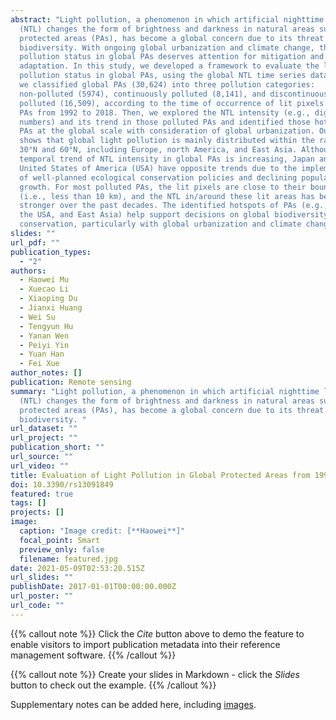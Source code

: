 ```yaml
---
abstract: "Light pollution, a phenomenon in which artificial nighttime light
  (NTL) changes the form of brightness and darkness in natural areas such as
  protected areas (PAs), has become a global concern due to its threat to global
  biodiversity. With ongoing global urbanization and climate change, the light
  pollution status in global PAs deserves attention for mitigation and
  adaptation. In this study, we developed a framework to evaluate the light
  pollution status in global PAs, using the global NTL time series data. First,
  we classified global PAs (30,624) into three pollution categories:
  non-polluted (5974), continuously polluted (8,141), and discontinuously
  polluted (16,509), according to the time of occurrence of lit pixels in/around
  PAs from 1992 to 2018. Then, we explored the NTL intensity (e.g., digital
  numbers) and its trend in those polluted PAs and identified those hotspots of
  PAs at the global scale with consideration of global urbanization. Our study
  shows that global light pollution is mainly distributed within the range of
  30°N and 60°N, including Europe, north America, and East Asia. Although the
  temporal trend of NTL intensity in global PAs is increasing, Japan and the
  United States of America (USA) have opposite trends due to the implementation
  of well-planned ecological conservation policies and declining population
  growth. For most polluted PAs, the lit pixels are close to their boundaries
  (i.e., less than 10 km), and the NTL in/around these lit areas has become
  stronger over the past decades. The identified hotspots of PAs (e.g., Europe,
  the USA, and East Asia) help support decisions on global biodiversity
  conservation, particularly with global urbanization and climate change."
slides: ""
url_pdf: ""
publication_types:
  - "2"
authors:
  - Haowei Mu
  - Xuecao Li
  - Xiaoping Du
  - Jianxi Huang
  - Wei Su
  - Tengyun Hu
  - Yanan Wen
  - Peiyi Yin
  - Yuan Han
  - Fei Xue
author_notes: []
publication: Remote sensing
summary: "Light pollution, a phenomenon in which artificial nighttime light
  (NTL) changes the form of brightness and darkness in natural areas such as
  protected areas (PAs), has become a global concern due to its threat to global
  biodiversity. "
url_dataset: ""
url_project: ""
publication_short: ""
url_source: ""
url_video: ""
title: Evaluation of Light Pollution in Global Protected Areas from 1992 to 2018
doi: 10.3390/rs13091849
featured: true
tags: []
projects: []
image:
  caption: "Image credit: [**Haowei**]"
  focal_point: Smart
  preview_only: false
  filename: featured.jpg
date: 2021-05-09T02:53:20.515Z
url_slides: ""
publishDate: 2017-01-01T00:00:00.000Z
url_poster: ""
url_code: ""
---
```

{{% callout note %}}
Click the *Cite* button above to demo the feature to enable visitors to import publication metadata into their reference management software.
{{% /callout %}}

{{% callout note %}}
Create your slides in Markdown - click the *Slides* button to check out the example.
{{% /callout %}}

Supplementary notes can be added here, including [images](https://www.mdpi.com/2072-4292/13/9/1849/s1).
